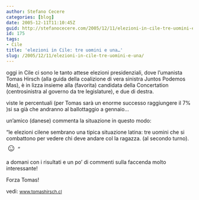 ```yaml
---
author: Stefano Cecere
categories: [blog]
date: 2005-12-11T11:10:45Z
guid: http://stefanocecere.com/2005/12/11/elezioni-in-cile-tre-uomini-e-una/
id: 175
tags:
- Cile
title: 'elezioni in Cile: tre uomini e una…'
slug: /2005/12/11/elezioni-in-cile-tre-uomini-e-una/
---
```


<img src='/wp-content/4amigos.jpg' alt='' align='left' />oggi in Cile ci sono le tanto attese elezioni presidenziali, dove l’umanista Tomas Hirsch (alla guida della coalizione di vera sinistra Juntos Podemos Mas), è in lizza insieme alla (favorita) candidata della Concertation (centrosinistra al governo da tre legislature), e due di destra.
  
viste le percentuali (per Tomas sarà un enorme successo raggiungere il 7% )si sa già che andranno al ballottaggio a gennaio…

un’amico (danese) commenta la situazione in questo modo:
  
“le elezioni cilene sembrano una tipica situazione latina: tre uomini che si combattono per vedere chi deve andare col la ragazza. (al secondo turno). <span style="font-size: 20pt">☺</span> ”

a domani con i risultati e un po’ di commenti sulla faccenda molto interessante!
  
Forza Tomas!
  
vedi: <span style="font-size: 9pt"><a href="http://www.tomashirsch.cl">www.tomashirsch.cl</a></span>
  
<span style="font-size: 9pt;color: #825600"></span>